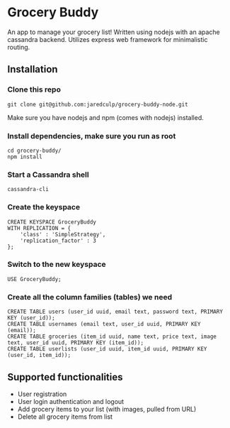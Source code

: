 # Grocery Buddy

An app to manage your grocery list! Written using nodejs with an apache cassandra backend. Utilizes express web framework for minimalistic routing.

## Installation

### Clone this repo

	git clone git@github.com:jaredculp/grocery-buddy-node.git

Make sure you have nodejs and npm (comes with nodejs) installed.

### Install dependencies, make sure you run as root

	cd grocery-buddy/
	npm install

### Start a Cassandra shell

	cassandra-cli

### Create the keyspace

	CREATE KEYSPACE GroceryBuddy 
	WITH REPLICATION = {
		'class' : 'SimpleStrategy',
		'replication_factor' : 3
	};

### Switch to the new keyspace

	USE GroceryBuddy;

### Create all the column families (tables) we need

	CREATE TABLE users (user_id uuid, email text, password text, PRIMARY KEY (user_id));
	CREATE TABLE usernames (email text, user_id uuid, PRIMARY KEY (email));
	CREATE TABLE groceries (item_id uuid, name text, price text, image text, user_id uuid, PRIMARY KEY (item_id));
	CREATE TABLE userlists (user_id uuid, item_id uuid, PRIMARY KEY (user_id, item_id));

## Supported functionalities

* User registration
* User login authentication and logout
* Add grocery items to your list (with images, pulled from URL)
* Delete all grocery items from list